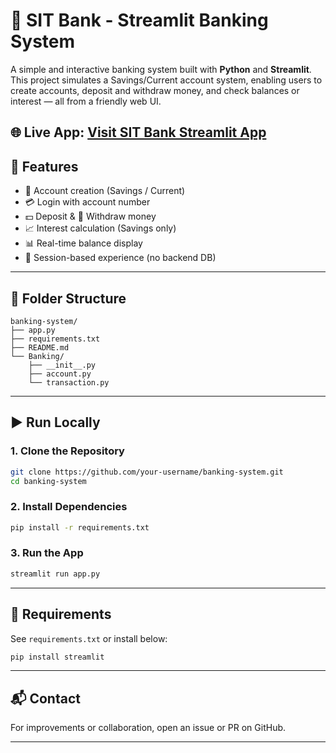 
# 🏦 SIT Bank - Streamlit Banking System

A simple and interactive banking system built with **Python** and **Streamlit**. This project simulates a Savings/Current account system, enabling users to create accounts, deposit and withdraw money, and check balances or interest — all from a friendly web UI.

🌐 **Live App**: [Visit SIT Bank Streamlit App](https://bankingapp-falgun.streamlit.app/)
---

## 🚀 Features

- 🔐 Account creation (Savings / Current)
- 💳 Login with account number
- 💵 Deposit & 🏧 Withdraw money
- 📈 Interest calculation (Savings only)
- 📊 Real-time balance display
- 🔄 Session-based experience (no backend DB)

---

## 📁 Folder Structure

```
banking-system/
├── app.py
├── requirements.txt
├── README.md
└── Banking/
    ├── __init__.py
    ├── account.py
    └── transaction.py
```

---

## ▶️ Run Locally

### 1. Clone the Repository
```bash
git clone https://github.com/your-username/banking-system.git
cd banking-system
```

### 2. Install Dependencies
```bash
pip install -r requirements.txt
```

### 3. Run the App
```bash
streamlit run app.py
```

---

## 🧾 Requirements

See `requirements.txt` or install below:

```bash
pip install streamlit
```

---

## 📬 Contact

For improvements or collaboration, open an issue or PR on GitHub.

---
